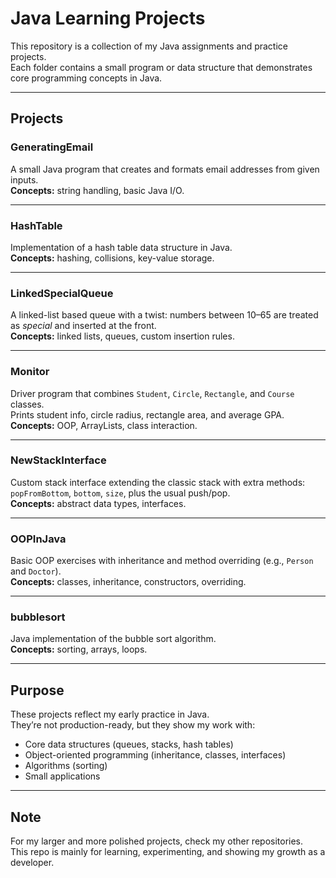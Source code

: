 # Java Learning Projects

This repository is a collection of my Java assignments and practice projects.  
Each folder contains a small program or data structure that demonstrates core programming concepts in Java.  

---

## Projects

### GeneratingEmail
A small Java program that creates and formats email addresses from given inputs.  
**Concepts:** string handling, basic Java I/O.  

---

### HashTable
Implementation of a hash table data structure in Java.  
**Concepts:** hashing, collisions, key-value storage.  

---

### LinkedSpecialQueue
A linked-list based queue with a twist: numbers between 10–65 are treated as *special* and inserted at the front.  
**Concepts:** linked lists, queues, custom insertion rules.  

---

### Monitor
Driver program that combines `Student`, `Circle`, `Rectangle`, and `Course` classes.  
Prints student info, circle radius, rectangle area, and average GPA.  
**Concepts:** OOP, ArrayLists, class interaction.  

---

### NewStackInterface
Custom stack interface extending the classic stack with extra methods:  
`popFromBottom`, `bottom`, `size`, plus the usual push/pop.  
**Concepts:** abstract data types, interfaces.  

---

### OOPInJava
Basic OOP exercises with inheritance and method overriding (e.g., `Person` and `Doctor`).  
**Concepts:** classes, inheritance, constructors, overriding.  

---

### bubblesort
Java implementation of the bubble sort algorithm.  
**Concepts:** sorting, arrays, loops.  

---

## Purpose
These projects reflect my early practice in Java.  
They’re not production-ready, but they show my work with:
- Core data structures (queues, stacks, hash tables)  
- Object-oriented programming (inheritance, classes, interfaces)  
- Algorithms (sorting)  
- Small applications  

---

## Note
For my larger and more polished projects, check my other repositories.  
This repo is mainly for learning, experimenting, and showing my growth as a developer.
